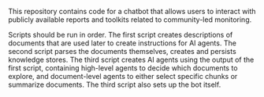 This repository contains code for a chatbot that allows users to interact with publicly available reports and toolkits related to community-led monitoring. 

Scripts should be run in order. The first script creates descriptions of documents that are used later to create instructions for AI agents. The second script parses 
the documents themselves, creates and persists knowledge stores. The third script creates AI agents using the output of the first script, containing high-level
agents to decide which documents to explore, and document-level agents to either select specific chunks or summarize documents. The third script also sets up the
bot itself.
